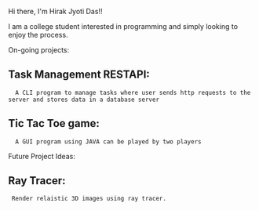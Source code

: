 Hi there, I'm Hirak Jyoti Das!!

I am a college student interested in programming and simply looking to enjoy the process.

On-going projects:

## Task Management RESTAPI:

      A CLI program to manage tasks where user sends http requests to the server and stores data in a database server

## Tic Tac Toe game:

      A GUI program using JAVA can be played by two players

Future Project Ideas:

## Ray Tracer:

     Render relaistic 3D images using ray tracer.
